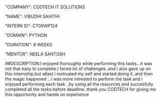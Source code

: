 "COMPANY": CODTECH IT SOLUTIONS

"NAME": VIBUDHI SAHITHI

"INTERN ID": CT06WP124

"DOMAIN": PYTHON

"DURATION": 6 WEEKS

"MENTOR": NEELA SANTOSH

##DESCRIPTION:I enjoyed thoroughly while performing this tasks...it was not that easy to complete.I faced lot of challenges..and i also gave up on this internship,but atlast i motivated my self and started doing it..and then the magic happened ...i was more intrested to perform the task and i enjoyed performing each task ..by using all the resources and succesfully completed all the tasks before deadline..thank you CODTECH for giving me this opportunity and hands on experience

